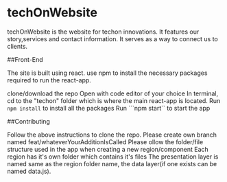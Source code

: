# techOnWebsite

techOnWebsite is the website for techon innovations. It features our story,services and contact information.
It serves as a way to connect us to clients.

##Front-End

The site is built using react.
use npm to install the necessary packages required to run the react-app.

clone/download the repo
Open with code editor of your choice
In terminal, cd to the "techon" folder which is where the main react-app is located.
Run ```npm install``` to install all the packages
Run ```npm start`` to start the app

##Contributing

Follow the above instructions to clone the repo.
Please create own branch named feat/whateverYourAdditionIsCalled
Please ollow the folder/file structure used in the app when creating a new region/component
Each region has it's own folder which contains it's files
The presentation layer is named same as the region folder name, the data layer(if one exists can be named data.js).


